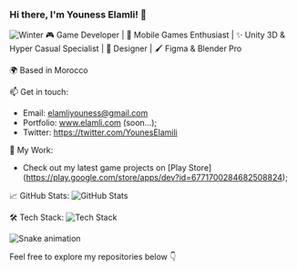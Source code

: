 ### Hi there, I'm Youness Elamli! 👋
![Winter](https://github.com/younesselamli/younesselamli/assets/89151447/3921ba50-1034-4b1e-8991-46fb622a69ad)
🎮 Game Developer | 📱 Mobile Games Enthusiast | ✨ Unity 3D & Hyper Casual Specialist | 🎨 Designer | 🖌 Figma & Blender Pro

🌍 Based in Morocco

📫 Get in touch:
- Email: elamliyouness@gmail.com
- Portfolio: www.elamli.com (soon...);
- Twitter: https://twitter.com/YounesElamili

🚀 My Work:
- Check out my latest game projects on [Play Store] (https://play.google.com/store/apps/dev?id=6771700284682508824);

📈 GitHub Stats:
![GitHub Stats](https://github-readme-stats.vercel.app/api?username=younesselamli&show_icons=true&theme=dark)



🛠️ Tech Stack:
![Tech Stack](https://github-readme-stats.vercel.app/api/top-langs/?username=younesselamli&layout=compact&theme=dark)

![Snake animation](https://github.com/thepiyushmalhotra/thepiyushmalhotra/blob/output/github-contribution-grid-snake.svg)

Feel free to explore my repositories below 👇

